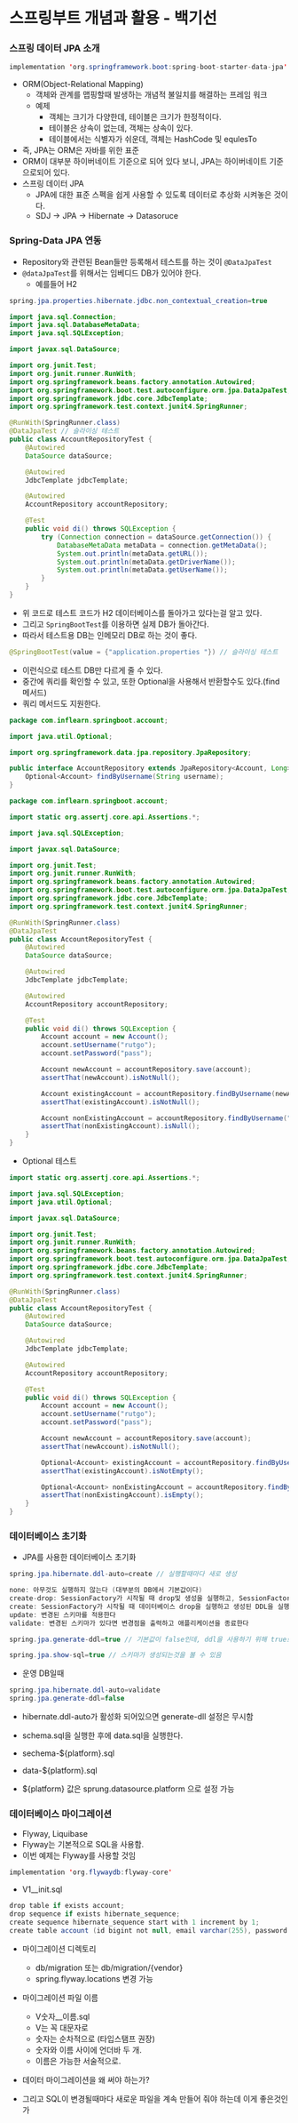 # 스프링부트 개념과 활용 - 백기선

### 스프링 데이터 JPA 소개

```java
implementation 'org.springframework.boot:spring-boot-starter-data-jpa'
```

- ORM(Object-Relational Mapping)
    - 객체와 관계를 맵핑할때 발생하는 개념적 불일치를 해결하는 프레임 워크
    - 예제
        - 객체는 크기가 다양한데, 테이블은 크기가 한정적이다.
        - 테이블은 상속이 없는데, 객체는 상속이 있다.
        - 테이블에서는 식별자가 쉬운데, 객체는 HashCode 및 equlesTo
- 즉, JPA는 ORM은 자바를 위한 표준
- ORM이 대부분 하이버네이트 기준으로 되어 있다 보니, JPA는 하이버네이트 기준으로되어 있다.
- 스프링 데이터 JPA
    - JPA에 대한 표준 스펙을 쉽게 사용할 수 있도록 데이터로 추상화 시켜놓은 것이다.
    - SDJ → JPA → Hibernate → Datasoruce

### Spring-Data JPA 연동

- Repository와 관련된 Bean들만 등록해서 테스트를 하는 것이 `@DataJpaTest`
- `@dataJpaTest`를 위해서는 임베디드 DB가 있어야 한다.
    - 예를들어 H2

```java
spring.jpa.properties.hibernate.jdbc.non_contextual_creation=true
```

```java
import java.sql.Connection;
import java.sql.DatabaseMetaData;
import java.sql.SQLException;

import javax.sql.DataSource;

import org.junit.Test;
import org.junit.runner.RunWith;
import org.springframework.beans.factory.annotation.Autowired;
import org.springframework.boot.test.autoconfigure.orm.jpa.DataJpaTest;
import org.springframework.jdbc.core.JdbcTemplate;
import org.springframework.test.context.junit4.SpringRunner;

@RunWith(SpringRunner.class)
@DataJpaTest // 슬라이싱 테스트
public class AccountRepositoryTest {
    @Autowired
    DataSource dataSource;

    @Autowired
    JdbcTemplate jdbcTemplate;

    @Autowired
    AccountRepository accountRepository;

    @Test
    public void di() throws SQLException {
        try (Connection connection = dataSource.getConnection()) {
            DatabaseMetaData metaData = connection.getMetaData();
            System.out.println(metaData.getURL());
            System.out.println(metaData.getDriverName());
            System.out.println(metaData.getUserName());
        }
    }
}
```

- 위 코드로 테스트 코드가 H2 데이터베이스를 돌아가고 있다는걸 알고 있다.
- 그리고 `SpringBootTest`를 이용하면 실제 DB가 돌아간다.
- 따라서 테스트용 DB는 인메모리 DB로 하는 것이 좋다.

```java
@SpringBootTest(value = {"application.properties "}) // 슬라이싱 테스트
```

- 이런식으로 테스트 DB만 다르게 줄 수 있다.
- 중간에 쿼리를 확인할 수 있고, 또한 Optional을 사용해서 반환할수도 있다.(find 메서드)
- 쿼리 메서드도 지원한다.

```java
package com.inflearn.springboot.account;

import java.util.Optional;

import org.springframework.data.jpa.repository.JpaRepository;

public interface AccountRepository extends JpaRepository<Account, Long> {
    Optional<Account> findByUsername(String username);
}
```

```java
package com.inflearn.springboot.account;

import static org.assertj.core.api.Assertions.*;

import java.sql.SQLException;

import javax.sql.DataSource;

import org.junit.Test;
import org.junit.runner.RunWith;
import org.springframework.beans.factory.annotation.Autowired;
import org.springframework.boot.test.autoconfigure.orm.jpa.DataJpaTest;
import org.springframework.jdbc.core.JdbcTemplate;
import org.springframework.test.context.junit4.SpringRunner;

@RunWith(SpringRunner.class)
@DataJpaTest
public class AccountRepositoryTest {
    @Autowired
    DataSource dataSource;

    @Autowired
    JdbcTemplate jdbcTemplate;

    @Autowired
    AccountRepository accountRepository;

    @Test
    public void di() throws SQLException {
        Account account = new Account();
        account.setUsername("rutgo");
        account.setPassword("pass");

        Account newAccount = accountRepository.save(account);
        assertThat(newAccount).isNotNull();

        Account existingAccount = accountRepository.findByUsername(newAccount.getUsername());
        assertThat(existingAccount).isNotNull();

        Account nonExistingAccount = accountRepository.findByUsername("brown");
        assertThat(nonExistingAccount).isNull();
    }
}
```

- Optional 테스트

```java
import static org.assertj.core.api.Assertions.*;

import java.sql.SQLException;
import java.util.Optional;

import javax.sql.DataSource;

import org.junit.Test;
import org.junit.runner.RunWith;
import org.springframework.beans.factory.annotation.Autowired;
import org.springframework.boot.test.autoconfigure.orm.jpa.DataJpaTest;
import org.springframework.jdbc.core.JdbcTemplate;
import org.springframework.test.context.junit4.SpringRunner;

@RunWith(SpringRunner.class)
@DataJpaTest
public class AccountRepositoryTest {
    @Autowired
    DataSource dataSource;

    @Autowired
    JdbcTemplate jdbcTemplate;

    @Autowired
    AccountRepository accountRepository;

    @Test
    public void di() throws SQLException {
        Account account = new Account();
        account.setUsername("rutgo");
        account.setPassword("pass");

        Account newAccount = accountRepository.save(account);
        assertThat(newAccount).isNotNull();

        Optional<Account> existingAccount = accountRepository.findByUsername(newAccount.getUsername());
        assertThat(existingAccount).isNotEmpty();

        Optional<Account> nonExistingAccount = accountRepository.findByUsername("brown");
        assertThat(nonExistingAccount).isEmpty();
    }
}
```

### 데이터베이스 초기화

- JPA를 사용한 데이터베이스 초기화

```java
spring.jpa.hibernate.ddl-auto=create // 실행할때마다 새로 생성

none: 아무것도 실행하지 않는다 (대부분의 DB에서 기본값이다)
create-drop: SessionFactory가 시작될 때 drop및 생성을 실행하고, SessionFactory가 종료될 때 drop을 실행한다 (in-memory DB의 경우 기본값이다)
create: SessionFactory가 시작될 때 데이터베이스 drop을 실행하고 생성된 DDL을 실행한다
update: 변경된 스키마를 적용한다
validate: 변경된 스키마가 있다면 변경점을 출력하고 애플리케이션을 종료한다
```

```java
spring.jpa.generate-ddl=true // 기본값이 false인데, ddl을 사용하기 위해 true로 변경
```

```java
spring.jpa.show-sql=true // 스키마가 생성되는것을 볼 수 있음
```

- 운영 DB일때

```java
spring.jpa.hibernate.ddl-auto=validate
spring.jpa.generate-ddl=false
```

- hibernate.ddl-auto가 활성화 되어있으면 generate-dll 설정은 무시함

- schema.sql을 실행한 후에 data.sql을 실행한다.
- sechema-${platform}.sql
- data-${platform}.sql
- ${platform} 값은 sprung.datasource.platform 으로 설정 가능

### 데이터베이스 마이그레이션

- Flyway, Liquibase
- Flyway는 기본적으로 SQL을 사용함.
- 이번 예제는 Flyway를 사용할 것임

```java
implementation 'org.flywaydb:flyway-core'
```

- V1__init.sql

```java
drop table if exists account;
drop sequence if exists hibernate_sequence;
create sequence hibernate_sequence start with 1 increment by 1;
create table account (id bigint not null, email varchar(255), password varchar(255));
```

- 마이그레이션 디렉토리
    - db/migration 또는 db/migration/{vendor}
    - spring.flyway.locations 변경 가능
- 마이그레이션 파일 이름
    - V숫자__이름.sql
    - V는 꼭 대문자로
    - 숫자는 순차적으로 (타입스탬프 권장)
    - 숫자와 이름 사이에 언더바 두 개.
    - 이름은 가능한 서술적으로.

- 데이터 마이그레이션을 왜 써야 하는가?
- 그리고 SQL이 변경될때마다 새로운 파일을 계속 만들어 줘야 하는데 이게 좋은것인가